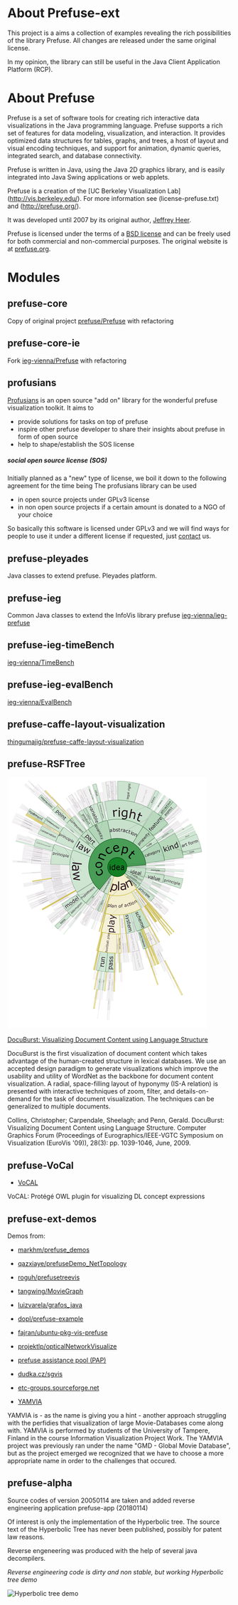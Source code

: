 # About Prefuse-ext

This project is a aims a collection of examples revealing the rich possibilities of the library Prefuse.
All changes are released under the same original license.

In my opinion, the library can still be useful in the Java Client Application Platform (RCP).

# About Prefuse

Prefuse is a set of software tools for creating rich interactive data 
visualizations in the Java programming language. 
Prefuse supports a rich set of features for data modeling, visualization, 
and interaction. It provides optimized data structures for tables, graphs, 
and trees, a host of layout and visual encoding techniques, and support 
for animation, dynamic queries, integrated search, and database connectivity. 

Prefuse is written in Java, using the Java 2D graphics library, and is 
easily integrated into Java Swing applications or web applets.

Prefuse is a creation of the [UC Berkeley Visualization Lab] (http://vis.berkeley.edu/). 
For more information see (license-prefuse.txt) and (http://prefuse.org/). 

It was developed until 2007 by its original author, [Jeffrey Heer](http://homes.cs.washington.edu/~jheer/). 

Prefuse is licensed under the terms of a [BSD license](prefuse-core/license-prefuse.txt) and can be freely used for 
both commercial and non-commercial purposes. The original website is at [prefuse.org](http://prefuse.org/).

# Modules

## prefuse-core

Copy of original project [prefuse/Prefuse](https://github.com/prefuse/Prefuse) with refactoring

## prefuse-core-ie

Fork [ieg-vienna/Prefuse](https://github.com/ieg-vienna/Prefuse) with refactoring

## profusians

[Profusians](http://goosebumps4all.net/profusians) is an open source "add on" library for the wonderful prefuse 
visualization toolkit. It aims to

- provide solutions for tasks on top of prefuse
- inspire other prefuse developer to share their insights about prefuse in form of open source
- help to shape/establish the SOS license 

##### social open source license (SOS)

Initially planned as a "new" type of license, we boil it down to the following agreement for the time being 
The profusians library can be used

- in open source projects under GPLv3 license
- in non open source projects if a certain amount is donated to a NGO of your choice 

So basically this software is licensed under GPLv3 and we will find ways for people to use it under a different license 
if requested, just [contact](http://goosebumps4all.net/profusians/wiki/Contact) us.

## prefuse-pleyades

Java classes to extend prefuse. Pleyades platform.

## prefuse-ieg

Common Java classes to extend the InfoVis library prefuse [ieg-vienna/ieg-prefuse](http://github.com/ieg-vienna/ieg-prefuse)

## prefuse-ieg-timeBench

[ieg-vienna/TimeBench](http://github.com/ieg-vienna/TimeBench)

## prefuse-ieg-evalBench

[ieg-vienna/EvalBench](http://github.com/ieg-vienna/EvalBench)

## prefuse-caffe-layout-visualization

[thingumajig/prefuse-caffe-layout-visualization](https://github.com/thingumajig/prefuse-caffe-layout-visualization)

## prefuse-RSFTree

![docuburst](data/docuburst.png)

[DocuBurst: Visualizing Document Content using Language Structure](http://faculty.uoit.ca/collins/research/docuburst/index.html)

DocuBurst is the first visualization of document content which takes advantage of the human-created structure in lexical databases. We use an accepted design paradigm to generate visualizations which improve the usability and utility of WordNet as the backbone for document content visualization. A radial, space-filling layout of hyponymy (IS-A relation) is presented with interactive techniques of zoom, filter, and details-on-demand for the task of document visualization. The techniques can be generalized to multiple documents.

Collins, Christopher; Carpendale, Sheelagh; and Penn, Gerald. DocuBurst: Visualizing Document Content using Language Structure. Computer Graphics Forum (Proceedings of Eurographics/IEEE-VGTC Symposium on Visualization (EuroVis '09)), 28(3): pp. 1039-1046, June, 2009.


## prefuse-VoCal

- [VoCAL](http://code.google.com/p/vocal/)

VoCAL: Protégé OWL plugin for visualizing DL concept expressions

## prefuse-ext-demos

Demos from:

- [markhm/prefuse_demos](https://github.com/markhm/prefuse_demos)

- [qazxiaye/prefuseDemo_NetTopology](https://github.com/qazxiaye/prefuseDemo_NetTopology)

- [roguh/prefusetreevis](https://github.com/roguh/prefusetreevis)

- [tangwing/MovieGraph](https://github.com/tangwing/MovieGraph)

- [luizvarela/grafos_java](https://github.com/luizvarela/grafos_java)

- [dopl/prefuse-example](https://github.com/dopl/prefuse-example)

- [fajran/ubuntu-pkg-vis-prefuse](https://github.com/fajran/ubuntu-pkg-vis-prefuse)

- [projektlp/opticalNetworkVisualize](https://github.com/projektlp/opticalNetworkVisualize)

- [prefuse assistance pool (PAP)](http://goosebumps4all.net/34all/bb/forumdisplay.php?fid=18)

- [dudka.cz/sgvis](http://dudka.cz/sgvis)

- [etc-groups.sourceforge.net](http://etc-groups.sourceforge.net)

- [YAMVIA](http://code.google.com/p/ivipi/)

YAMVIA is - as the name is giving you a hint - another approach struggling with the perfidies that visualization of large Movie-Databases come along with. YAMVIA is performed by students of the University of Tampere, Finland in the course Information Visualization Project Work. The YAMVIA project was previously ran under the name "GMD - Global Movie Database", but as the project emerged we recognized that we have to choose a more appropriate name in order to the challenges that occured. 


## prefuse-alpha

Source codes of version 20050114 are taken and added reverse engineering application prefuse-app (20180114)

Of interest is only the implementation of the Hyperbolic tree. The source text of the Hyperbolic Tree has never 
been published, possibly for patent law reasons.

Reverse engeneering was produced with the help of several java decompilers.
 
*Reverse engineering code is dirty and non stable, but working Hyperbolic tree demo*

![Hyperbolic tree demo](data/hyperbolic-tree.png)